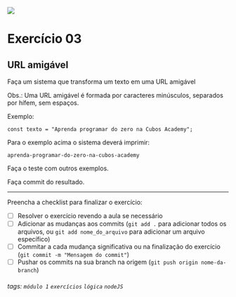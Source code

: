 ![](https://i.imgur.com/xG74tOh.png)

# Exercício 03

## URL amigável

Faça um sistema que transforma um texto em uma URL amigável

Obs.: Uma URL amigável é formada por caracteres minúsculos, separados por hífem, sem espaços.

Exemplo:

```javascript=
const texto = "Aprenda programar do zero na Cubos Academy";
```

Para o exemplo acima o sistema deverá imprimir:

```
aprenda-programar-do-zero-na-cubos-academy
```

Faça o teste com outros exemplos.

Faça commit do resultado.

---

Preencha a checklist para finalizar o exercício:

-   [ ] Resolver o exercício revendo a aula se necessário
-   [ ] Adicionar as mudanças aos commits (`git add .` para adicionar todos os arquivos, ou `git add nome_do_arquivo` para adicionar um arquivo específico)
-   [ ] Commitar a cada mudança significativa ou na finalização do exercício (`git commit -m "Mensagem do commit"`)
-   [ ] Pushar os commits na sua branch na origem (`git push origin nome-da-branch`)

###### tags: `módulo 1` `exercícios` `lógica` `nodeJS`
